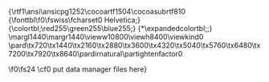 {\rtf1\ansi\ansicpg1252\cocoartf1504\cocoasubrtf810
{\fonttbl\f0\fswiss\fcharset0 Helvetica;}
{\colortbl;\red255\green255\blue255;}
{\*\expandedcolortbl;;}
\margl1440\margr1440\vieww10800\viewh8400\viewkind0
\pard\tx720\tx1440\tx2160\tx2880\tx3600\tx4320\tx5040\tx5760\tx6480\tx7200\tx7920\tx8640\pardirnatural\partightenfactor0

\f0\fs24 \cf0 put data manager files here}